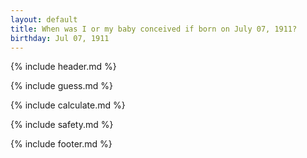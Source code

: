 ```yaml
---
layout: default
title: When was I or my baby conceived if born on July 07, 1911?
birthday: Jul 07, 1911
---
```


{% include header.md %}

{% include guess.md %}

{% include calculate.md %}

{% include safety.md %}

{% include footer.md %}



